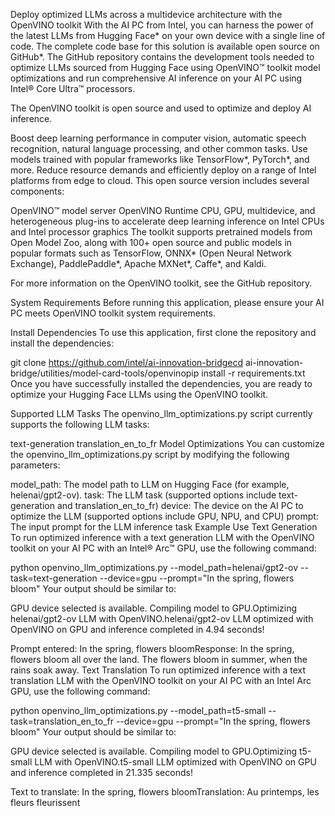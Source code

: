 Deploy optimized LLMs across a multidevice architecture with the OpenVINO toolkit
With the AI PC from Intel, you can harness the power of the latest LLMs from Hugging Face* on your own device with a single line of code. The complete code base for this solution is available open source on GitHub*. The GitHub repository contains the development tools needed to optimize LLMs sourced from Hugging Face using OpenVINO™ toolkit model optimizations and run comprehensive AI inference on your AI PC using Intel® Core Ultra™ processors.

The OpenVINO toolkit is open source and used to optimize and deploy AI inference.

Boost deep learning performance in computer vision, automatic speech recognition, natural language processing, and other common tasks.
Use models trained with popular frameworks like TensorFlow*, PyTorch*, and more.
Reduce resource demands and efficiently deploy on a range of Intel platforms from edge to cloud.
This open source version includes several components:

OpenVINO™ model server
OpenVINO Runtime
CPU, GPU, multidevice, and heterogeneous plug-ins to accelerate deep learning inference on Intel CPUs and Intel processor graphics
The toolkit supports pretrained models from Open Model Zoo, along with 100+ open source and public models in popular formats such as TensorFlow, ONNX* (Open Neural Network Exchange), PaddlePaddle*, Apache MXNet*, Caffe*, and Kaldi.

For more information on the OpenVINO toolkit, see the GitHub repository.

System Requirements
Before running this application, please ensure your AI PC meets OpenVINO toolkit system requirements.

Install Dependencies
To use this application, first clone the repository and install the dependencies:

git clone https://github.com/intel/ai-innovation-bridgecd ai-innovation-bridge/utilities/model-card-tools/openvinopip install -r requirements.txt
Once you have successfully installed the dependencies, you are ready to optimize your Hugging Face LLMs using the OpenVINO toolkit.

Supported LLM Tasks
The openvino_llm_optimizations.py script currently supports the following LLM tasks:

text-generation
translation_en_to_fr
Model Optimizations
You can customize the openvino_llm_optimizations.py script by modifying the following parameters:

model_path: The model path to LLM on Hugging Face (for example, helenai/gpt2-ov).
task: The LLM task (supported options include text-generation and translation_en_to_fr)
device: The device on the AI PC to optimize the LLM (supported options include GPU, NPU, and CPU)
prompt: The input prompt for the LLM inference task
Example Use
Text Generation
To run optimized inference with a text generation LLM with the OpenVINO toolkit on your AI PC with an Intel® Arc™ GPU, use the following command:

python openvino_llm_optimizations.py --model_path=helenai/gpt2-ov --task=text-generation --device=gpu --prompt="In the spring, flowers bloom"
Your output should be similar to:

GPU device selected is available. Compiling model to GPU.Optimizing helenai/gpt2-ov LLM with OpenVINO.helenai/gpt2-ov LLM optimized with OpenVINO on GPU and inference completed in 4.94 seconds!

Prompt entered: In the spring, flowers bloomResponse: In the spring, flowers bloom all over the land. The flowers bloom in summer, when the rains soak away.
Text Translation
To run optimized inference with a text translation LLM with the OpenVINO toolkit on your AI PC with an Intel Arc GPU, use the following command:

python openvino_llm_optimizations.py --model_path=t5-small --task=translation_en_to_fr --device=gpu --prompt="In the spring, flowers bloom"
Your output should be similar to:

GPU device selected is available. Compiling model to GPU.Optimizing t5-small LLM with OpenVINO.t5-small LLM optimized with OpenVINO on GPU and inference completed in 21.335 seconds!

Text to translate: In the spring, flowers bloomTranslation: Au printemps, les fleurs fleurissent
